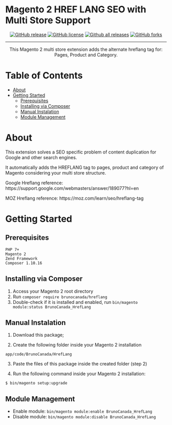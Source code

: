 # Magento 2 HREF LANG SEO with Multi Store Support

<div align="center">

[![GitHub release](https://img.shields.io/github/v/release/bruno-canada/magento2-hrefLang)](https://GitHub.com/bruno-canada/magento2-hrefLang/releases/) [![GitHub license](https://img.shields.io/github/license/bruno-canada/magento2-hrefLang)](https://github.com/bruno-canada/magento2-hrefLang/blob/master/LICENSE) [![Github all releases](https://img.shields.io/github/downloads/bruno-canada/magento2-hrefLang/total)](https://github.com/bruno-canada/magento2-hrefLang/releases/) [![GitHub forks](https://img.shields.io/github/forks/bruno-canada/magento2-hrefLang.svg?style=social&label=Fork&maxAge=2592000)](https://github.com/bruno-canada/magento2-hrefLang/network)

</div>

---

<p align="center"> This Magento 2 multi store extension adds the alternate hreflang tag for: Pages, Product and Category.
    <br>
</p>

# Table of Contents

- [About](#about)
- [Getting Started](#getting_started)
    - [Prerequisites](#prerequisites)
    - [Installing via Composer](#viacomposer)
    - [Manual Instalation](#manualinstallation)
    - [Module Management](#modulemanagement)

# About <a name = "about"></a>

<p>This extension solves a SEO specific problem of content duplication for Google and other search engines.</p>

<p>It automatically adds the HREFLANG tag to pages, product and category of Magento considering your multi store structure.</p>

<p>Google Hreflang reference: https://support.google.com/webmasters/answer/189077?hl=en</p>
<p>MOZ Hreflang reference: https://moz.com/learn/seo/hreflang-tag</p>

# Getting Started <a name = "getting_started"></a>

## Prerequisites <a name = "prerequisites"></a>

```
PHP 7+
Magento 2
Zend Framework
Composer 1.10.16
```

## Installing via Composer <a name = "viacomposer"></a>

1. Access your Magento 2 root directory
2. Run `composer require brunocanada/hreflang`
3. Double-check if it is installed and enabled, run `bin/magento module:status BrunoCanada_HrefLang`

## Manual Instalation <a name = "manualinstallation"></a>

1) Download this package;

2) Create the following folder inside your Magento 2 installation

```
app/code/BrunoCanada/HrefLang
```

3) Paste the files of this package inside the created folder (step 2)

4) Run the following command inside your Magento 2 installation:

```
$ bin/magento setup:upgrade
```

## Module Management <a name = "modulemanagement"></a>

- Enable module: `bin/magento module:enable BrunoCanada_HrefLang`
- Disable module: `bin/magento module:disable BrunoCanada_HrefLang`
